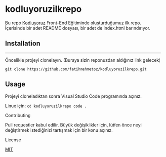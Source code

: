 # kodluyoruzilkrepo

Bu repo [Kodluyoruz](https://kodluyoruz.org/) Front-End Eğitiminde oluşturduğumuz ilk repo. İçerisinde bir adet README dosyası, bir adet de index.html barındırıyor.

## Installation
---------------------------------------------------------------------------

Öncelikle projeyi clonelayın. (Buraya sizin reponuzdan aldığınız link gelecek)

`git clone https://github.com/fatihmehmetoz/kodluyoruzilkrepo.git` 

## Usage

Projeyi cloneladıktan sonra Visual Studio Code programında açınız.

Linux için:
` cd kodluyoruzilkrepo
code . `

Contributing

Pull requestler kabul edilir. Büyük değişiklikler için, lütfen önce neyi değiştirmek istediğinizi tartışmak için bir konu açınız.

License

[MIT](https://choosealicense.com/licenses/mit/)

